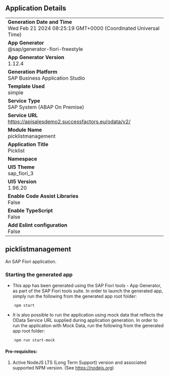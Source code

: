 ## Application Details
|               |
| ------------- |
|**Generation Date and Time**<br>Wed Feb 21 2024 08:25:19 GMT+0000 (Coordinated Universal Time)|
|**App Generator**<br>@sap/generator-fiori-freestyle|
|**App Generator Version**<br>1.12.4|
|**Generation Platform**<br>SAP Business Application Studio|
|**Template Used**<br>simple|
|**Service Type**<br>SAP System (ABAP On Premise)|
|**Service URL**<br>https://apisalesdemo2.successfactors.eu/odata/v2/
|**Module Name**<br>picklistmanagement|
|**Application Title**<br>Picklist |
|**Namespace**<br>|
|**UI5 Theme**<br>sap_fiori_3|
|**UI5 Version**<br>1.96.20|
|**Enable Code Assist Libraries**<br>False|
|**Enable TypeScript**<br>False|
|**Add Eslint configuration**<br>False|

## picklistmanagement

An SAP Fiori application.

### Starting the generated app

-   This app has been generated using the SAP Fiori tools - App Generator, as part of the SAP Fiori tools suite.  In order to launch the generated app, simply run the following from the generated app root folder:

```
    npm start
```

- It is also possible to run the application using mock data that reflects the OData Service URL supplied during application generation.  In order to run the application with Mock Data, run the following from the generated app root folder:

```
    npm run start-mock
```

#### Pre-requisites:

1. Active NodeJS LTS (Long Term Support) version and associated supported NPM version.  (See https://nodejs.org)


